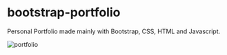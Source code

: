 # bootstrap-portfolio

Personal Portfolio made mainly with Bootstrap, CSS, HTML and Javascript. 

![portfolio](https://user-images.githubusercontent.com/110267129/215380184-9fa47ac0-1e0e-4d29-b063-99823ccff541.png)
